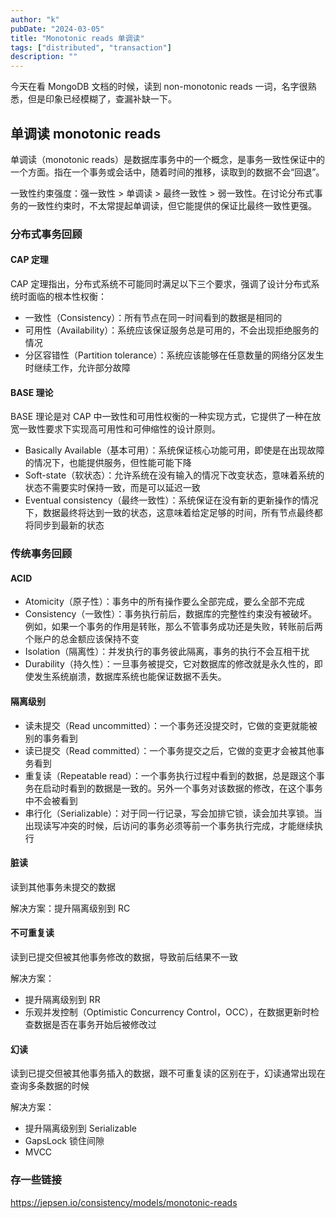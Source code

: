 ```yaml
---
author: "k"
pubDate: "2024-03-05"
title: "Monotonic reads 单调读"
tags: ["distributed", "transaction"]
description: ""
---
```


今天在看 MongoDB 文档的时候，读到 non-monotonic reads 一词，名字很熟悉，但是印象已经模糊了，查漏补缺一下。

## 单调读 monotonic reads

单调读（monotonic reads）是数据库事务中的一个概念，是事务一致性保证中的一个方面。指在一个事务或会话中，随着时间的推移，读取到的数据不会“回退”。

一致性约束强度：强一致性 > 单调读 > 最终一致性 > 弱一致性。在讨论分布式事务的一致性约束时，不太常提起单调读，但它能提供的保证比最终一致性更强。

### 分布式事务回顾

#### CAP 定理

CAP 定理指出，分布式系统不可能同时满足以下三个要求，强调了设计分布式系统时面临的根本性权衡：

- 一致性（Consistency）：所有节点在同一时间看到的数据是相同的
- 可用性（Availability）：系统应该保证服务总是可用的，不会出现拒绝服务的情况
- 分区容错性（Partition tolerance）：系统应该能够在任意数量的网络分区发生时继续工作，允许部分故障

#### BASE 理论

BASE 理论是对 CAP 中一致性和可用性权衡的一种实现方式，它提供了一种在放宽一致性要求下实现高可用性和可伸缩性的设计原则。

- Basically Available（基本可用）：系统保证核心功能可用，即使是在出现故障的情况下，也能提供服务，但性能可能下降
- Soft-state（软状态）：允许系统在没有输入的情况下改变状态，意味着系统的状态不需要实时保持一致，而是可以延迟一致
- Eventual consistency（最终一致性）：系统保证在没有新的更新操作的情况下，数据最终将达到一致的状态，这意味着给定足够的时间，所有节点最终都将同步到最新的状态

### 传统事务回顾

#### ACID

- Atomicity（原子性）：事务中的所有操作要么全部完成，要么全部不完成
- Consistency（一致性）：事务执行前后，数据库的完整性约束没有被破坏。例如，如果一个事务的作用是转账，那么不管事务成功还是失败，转账前后两个账户的总金额应该保持不变
- Isolation（隔离性）：并发执行的事务彼此隔离，事务的执行不会互相干扰
- Durability（持久性）：一旦事务被提交，它对数据库的修改就是永久性的，即使发生系统崩溃，数据库系统也能保证数据不丢失。

#### 隔离级别

- 读未提交（Read uncommitted）：一个事务还没提交时，它做的变更就能被别的事务看到
- 读已提交（Read committed）：一个事务提交之后，它做的变更才会被其他事务看到
- 重复读（Repeatable read）：一个事务执行过程中看到的数据，总是跟这个事务在启动时看到的数据是一致的。另外一个事务对该数据的修改，在这个事务中不会被看到
- 串行化（Serializable）：对于同一行记录，写会加排它锁，读会加共享锁。当出现读写冲突的时候，后访问的事务必须等前一个事务执行完成，才能继续执行

#### 脏读

读到其他事务未提交的数据

解决方案：提升隔离级别到 RC

#### 不可重复读

读到已提交但被其他事务修改的数据，导致前后结果不一致

解决方案：

- 提升隔离级别到 RR
- 乐观并发控制（Optimistic Concurrency Control，OCC），在数据更新时检查数据是否在事务开始后被修改过

#### 幻读

读到已提交但被其他事务插入的数据，跟不可重复读的区别在于，幻读通常出现在查询多条数据的时候

解决方案：

- 提升隔离级别到 Serializable
- GapsLock 锁住间隙
- MVCC

### 存一些链接

<https://jepsen.io/consistency/models/monotonic-reads>
